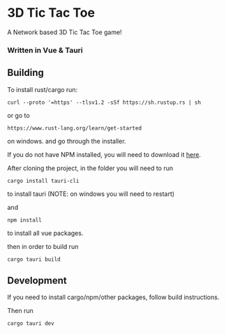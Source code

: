 # 3D Tic Tac Toe
A Network based 3D Tic Tac Toe game!

### Written in Vue & Tauri

## Building

To install rust/cargo
run: 
```
curl --proto '=https' --tlsv1.2 -sSf https://sh.rustup.rs | sh
```
or go to 
```
https://www.rust-lang.org/learn/get-started
```
on windows.
and go through the installer.

If you do not have NPM installed, you will need to download it [here](https://nodejs.org/en/download).

After cloning the project, in the folder you will need to run 
```
cargo install tauri-cli
```
to install tauri
(NOTE: on windows you will need to restart)

and
```
npm install
```
to install all vue packages.

then in order to build run 
```
cargo tauri build
```

## Development

If you need to install cargo/npm/other packages, follow build instructions.

Then run 
```
cargo tauri dev
```